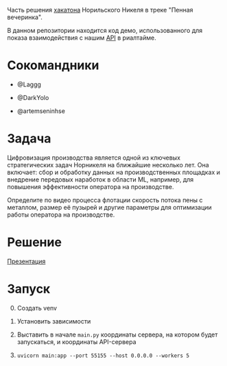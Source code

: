 Часть решения [хакатона](https://nnhackathon.ru/) Норильского Никеля в треке "Пенная вечеринка".

В данном репозитории находится код демо, использованного для показа взаимодействия с нашим [API](https://github.com/inozemtsev/froth_api) в риалтайме.

# Сокомандники

* @Laggg

* @DarkYolo

* @artemseninhse



# Задача

Цифровизация производства является одной из ключевых стратегических задач Норникеля на ближайшие несколько лет. Она включает: сбор и обработку данных на производственных площадках и внедрение передовых наработок в области ML, например, для повышения эффективности оператора на производстве.

Определите по видео процесса флотации скорость потока пены с металлом, размер её пузырей и другие параметры для оптимизации работы оператора на производстве.


# Решение

[Презентация](nornickel_hackathon_presentation.pdf)


# Запуск

0) Создать venv

1) Установить зависимости

2) Выставить в начале `main.py` координаты сервера, на котором будет запускаться, и координаты API-сервера

3) `uvicorn main:app --port 55155 --host 0.0.0.0 --workers 5`